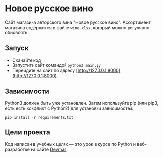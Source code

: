 # Новое русское вино

Сайт магазина авторского вина "Новое русское вино".
Ассортимент магазина содержится в файле `wine.xlsx`, который можно регулярно обновлять.

## Запуск

- Скачайте код
- Запустите сайт командой `python3 main.py`
- Перейдите на сайт по адресу [http://127.0.0.1:8000](http://127.0.0.1:8000).

## Зависимости

Python3 должен быть уже установлен. Затем используйте pip 
(или pip3, есть есть конфликт с Python2) для установки зависимостей:

```
pip install -r requirements.txt
```

## Цели проекта

Код написан в учебных целях — это урок в курсе по Python и веб-разработке на сайте [Devman](https://dvmn.org).
